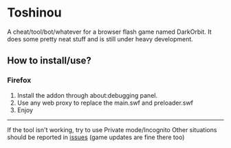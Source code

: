 Toshinou
==========
A cheat/tool/bot/whatever for a browser flash game named DarkOrbit.
It does some pretty neat stuff and is still under heavy development.

How to install/use?
----------
### Firefox
1. Install the addon through about:debugging panel.
2. Use any web proxy to replace the main.swf and preloader.swf
3. Enjoy
---
If the tool isn't working, try to use Private mode/Incognito
Other situations should be reported in [issues](../issues) (game updates are fine there too)
